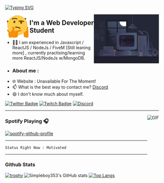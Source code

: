 [![Typing SVG](https://readme-typing-svg.herokuapp.com?font=Cascadia+Code&weight=200&size=23&pause=1000&color=00F726&center=true&vCenter=true&width=435&lines=Welcome+To+My+GitHub+Am+Yassine;You+can+call+me+DGenius)](https://git.io/typing-svg)


<img align="left" alt="GIF" height="80px" src="https://github.com/SatYu26/SatYu26/blob/master/Assets/hmm.gif"/> 

<img align="right" alt="GIF" height="160px" src="https://github.com/SatYu26/SatYu26/blob/master/Assets/Animation.gif" />

## I'm a Web Developer Student

- 👨‍💻 I am experienced in Javascript / ReactJS / NodeJs / FiveM [Still leaning more] , currently practising/learning more ReactJS/NodeJs w/MongoDB.
- ### About me :
- 🌐 Website : Unavailable For The Moment!
- 📫 What is the best way to contact me? [Discord](https://discord.io/Yassinos)
- 😄 I don't know much about myself.

[![Twitter Badge](https://img.shields.io/badge/Twitter-%23229FEC.svg?&style=for-the-badge&logo=twitter&logoColor=white)](https://twitter.com/yassine_castro)
[![Twitch Badge](https://img.shields.io/twitch/status/yassinos08?style=for-the-badge)](https://www.twitch.tv/yassinos08)
[![Discord](https://img.shields.io/badge/Discord-7289DA?style=for-the-badge&logo=discord&logoColor=white)](https://discord.gg/wtgJdAuFrq)

---

<img align="right" alt="GIF" height="170px" src="https://media.giphy.com/media/J5B1Y8QZnzXXbLQIBu/giphy.gif" />

### Spotify Playing 🎧

[![spotify-github-profile](https://spotify-github-profile.vercel.app/api/view?uid=5kjfvwyr7jt4obqge5x1gstpm&cover_image=true&theme=default&show_offline=false&background_color=121212)](https://github.com/kittinan/spotify-github-profile)

---

<!--START_SECTION:waka-->
```text
Status Right Now : Motivated
```

---

<!--END_SECTION:waka-->
### Github Stats
[![trophy](https://github-profile-trophy.vercel.app/?username=Yassinos-coder&theme=onedark&title=Joined2020,Commit,Followers,Repositories,Stars,PullRequest)](https://github.com/ryo-ma/github-profile-trophy)
![Simpleboy353's GitHub stats](https://github-readme-stats.vercel.app/api?username=Yassinos-coder&show_icons=true&theme=radical)
[![Top Langs](https://github-readme-stats.vercel.app/api/top-langs/?username=Yassinos-coder)](https://github.com/anuraghazra/github-readme-stats)




